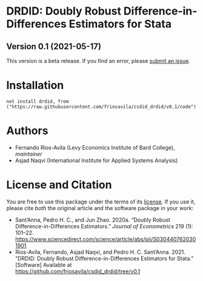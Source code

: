 # DRDID: Doubly Robust Difference-in-Differences Estimators for Stata
## Version 0.1 (2021-05-17)
This version is a beta release. If you find an error, please [submit an issue](https://github.com/friosavila/csdid_drdid/issues/new/choose). 
# Installation
```
net install drdid, from ("https://raw.githubusercontent.com/friosavila/csdid_drdid/v0.1/code")
```

# Authors
- Fernando Rios-Avila (Levy Economics Institute of Bard College), *maintainer*
- Asjad Naqvi (International Institute for Applied Systems Analysis)
# License and Citation
You are free to use this package under the terms of its [license](LICENSE). If you use it, please cite *both* the original article and the software package in your work:

- Sant’Anna, Pedro H. C., and Jun Zhao. 2020a. “Doubly Robust Difference-in-Differences Estimators.” *Journal of Econometrics* 219 (1): 101–22. https://www.sciencedirect.com/science/article/abs/pii/S0304407620301901
- Rios-Avila, Fernando, Asjad Naqvi, and Pedro H. C. Sant’Anna. 2021. “DRDID: Doubly Robust Difference-in-Differences Estimators for Stata.” [Software] Available at https://github.com/friosavila/csdid_drdid/tree/v0.1

